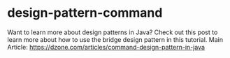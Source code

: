 # design-pattern-command
Want to learn more about design patterns in Java? Check out this post to learn more about how to use the bridge design pattern in this tutorial.
Main Article: https://dzone.com/articles/command-design-pattern-in-java
